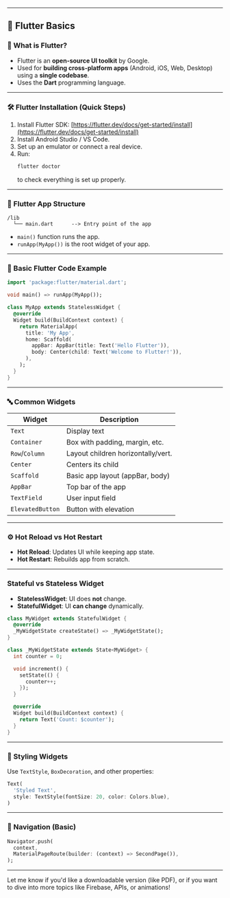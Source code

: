 

---

## 📘 Flutter Basics 

### 📌 What is Flutter?
- Flutter is an **open-source UI toolkit** by Google.
- Used for **building cross-platform apps** (Android, iOS, Web, Desktop) using a **single codebase**.
- Uses the **Dart** programming language.

---

### 🛠️ Flutter Installation (Quick Steps)
1. Install Flutter SDK: [https://flutter.dev/docs/get-started/install](https://flutter.dev/docs/get-started/install)
2. Install Android Studio / VS Code.
3. Set up an emulator or connect a real device.
4. Run:
   ```bash
   flutter doctor
   ```
   to check everything is set up properly.

---

### 🧱 Flutter App Structure

```plaintext
/lib
  └── main.dart      --> Entry point of the app
```

- `main()` function runs the app.
- `runApp(MyApp())` is the root widget of your app.

---

### 📄 Basic Flutter Code Example

```dart
import 'package:flutter/material.dart';

void main() => runApp(MyApp());

class MyApp extends StatelessWidget {
  @override
  Widget build(BuildContext context) {
    return MaterialApp(
      title: 'My App',
      home: Scaffold(
        appBar: AppBar(title: Text('Hello Flutter')),
        body: Center(child: Text('Welcome to Flutter!')),
      ),
    );
  }
}
```

---

### 🔤 Common Widgets

| Widget        | Description                         |
|---------------|-------------------------------------|
| `Text`        | Display text                        |
| `Container`   | Box with padding, margin, etc.      |
| `Row`/`Column`| Layout children horizontally/vert.  |
| `Center`      | Centers its child                   |
| `Scaffold`    | Basic app layout (appBar, body)     |
| `AppBar`      | Top bar of the app                  |
| `TextField`   | User input field                    |
| `ElevatedButton` | Button with elevation           |

---

### ⚙️ Hot Reload vs Hot Restart
- **Hot Reload**: Updates UI while keeping app state.
- **Hot Restart**: Rebuilds app from scratch.

---

###  Stateful vs Stateless Widget

- **StatelessWidget**: UI does **not** change.
- **StatefulWidget**: UI **can change** dynamically.

```dart
class MyWidget extends StatefulWidget {
  @override
  _MyWidgetState createState() => _MyWidgetState();
}

class _MyWidgetState extends State<MyWidget> {
  int counter = 0;

  void increment() {
    setState(() {
      counter++;
    });
  }

  @override
  Widget build(BuildContext context) {
    return Text('Count: $counter');
  }
}
```

---

### 🎨 Styling Widgets

Use `TextStyle`, `BoxDecoration`, and other properties:

```dart
Text(
  'Styled Text',
  style: TextStyle(fontSize: 20, color: Colors.blue),
)
```

---

### 🔗 Navigation (Basic)

```dart
Navigator.push(
  context,
  MaterialPageRoute(builder: (context) => SecondPage()),
);
```

---

Let me know if you'd like a downloadable version (like PDF), or if you want to dive into more topics like Firebase, APIs, or animations!
